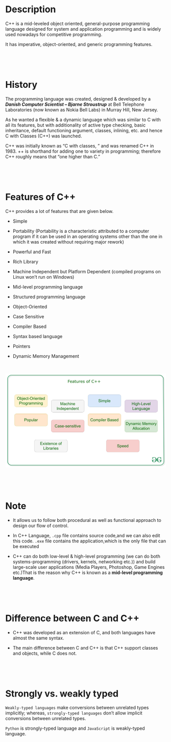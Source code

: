 # Description

C++ is a mid-leveled object oriented, general-purpose programming language designed for system and application programming and is widely used nowadays for competitive programming.

It has imperative, object-oriented, and generic programming features.

&nbsp;

&nbsp;

# History

The programming language was created, designed & developed by a **_Danish Computer Scientist – Bjarne Stroustrup_** at Bell Telephone Laboratories (now known as Nokia Bell Labs) in Murray Hill, New Jersey.

As he wanted a flexible & a dynamic language which was similar to C with all its features, but with additionality of active type checking, basic inheritance, default functioning argument, classes, inlining, etc. and hence C with Classes (C++) was launched.

C++ was initially known as “C with classes, ” and was renamed C++ in 1983. ++ is shorthand for adding one to variety in programming; therefore C++ roughly means that “one higher than C.”

&nbsp;

&nbsp;

# Features of C++

C++ provides a lot of features that are given below.

- Simple

- Portability (Portability is a characteristic attributed to a computer program if it can be used in an operating systems other than the one in which it was created without requiring major rework)

- Powerful and Fast
- Rich Library
- Machine Independent but Platform Dependent (compiled programs on Linux won’t run on Windows)
- Mid-level programming language
- Structured programming language
- Object-Oriented
- Case Sensitive
- Compiler Based
- Syntax based language
- Pointers
- Dynamic Memory Management

&nbsp;

<img src="../../assets/featuresOfCpp.jpg">

&nbsp;

&nbsp;

# Note

- It allows us to follow both procedural as well as functional approach to design our flow of control.

- In C++ Language, `.cpp` file contains source code,and we can also edit this code. `.exe` file contains the application,which is the only file that can be executed

- C++ can do both low-level & high-level programming (we can do both systems-programming (drivers, kernels, networking etc.)) and build large-scale user applications (Media Players, Photoshop, Game Engines etc.)That is the reason why C++ is known as a **mid-level programming language**.

&nbsp;

&nbsp;

# Difference between C and C++

- C++ was developed as an extension of C, and both languages have almost the same syntax.

- The main difference between C and C++ is that C++ support classes and objects, while C does not.

&nbsp;

&nbsp;

# Strongly vs. weakly typed

`Weakly-typed languages` make conversions between unrelated types implicitly; whereas, `strongly-typed languages` don’t allow implicit conversions between unrelated types.

`Python` is strongly-typed language and `JavaScript` is weakly-typed language.

&nbsp;

&nbsp;
